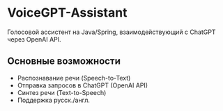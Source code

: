 # VoiceGPT-Assistant


Голосовой ассистент на Java/Spring, взаимодействующий с ChatGPT через OpenAI API.

## Основные возможности
- Распознавание речи (Speech-to-Text)
- Отправка запросов в ChatGPT (OpenAI API)
- Синтез речи (Text-to-Speech)
- Поддержка русск./англ.
